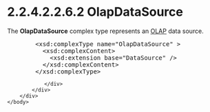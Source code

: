 <html dir="LTR" xmlns:mshelp="http://msdn.microsoft.com/mshelp" xmlns:ddue="http://ddue.schemas.microsoft.com/authoring/2003/5" xmlns:xlink="http://www.w3.org/1999/xlink" xmlns:tool="http://www.microsoft.com/tooltip">
    <head>
        <meta http-equiv="Content-Type" content="text/html; CHARSET=utf-8"></meta>
        <meta name="save" content="history"></meta>
        <title>2.2.4.2.2.6.2 OlapDataSource</title>
        <xml>
            <mshelp:toctitle title="2.2.4.2.2.6.2 OlapDataSource"></mshelp:toctitle>
            <mshelp:rltitle title="[MS-SSAS]: OlapDataSource"></mshelp:rltitle>
            <mshelp:keyword index="A" term="93ff17f0-0025-42b9-b13b-735e184a6e48"></mshelp:keyword>
            <mshelp:attr name="DCSext.ContentType" value="open specification"></mshelp:attr>
            <mshelp:attr name="AssetID" value="93ff17f0-0025-42b9-b13b-735e184a6e48"></mshelp:attr>
            <mshelp:attr name="TopicType" value="kbRef"></mshelp:attr>
            <mshelp:attr name="DCSext.Title" value="[MS-SSAS]: OlapDataSource" />
        </xml>
    </head>
    <body>
        <div id="header">
            <h1 class="heading">2.2.4.2.2.6.2 OlapDataSource</h1>
        </div>
        <div id="mainSection">
            <div id="mainBody">
                <div id="allHistory" class="saveHistory"></div>
                <div id="sectionSection0" class="section" name="collapseableSection">
                    

<p>The <b>OlapDataSource</b> complex type represents an <a href="8676f5ce-62d4-4244-a326-634bfed4aba4.htm#gt_055c223a-52f1-4d41-b95b-d7c60eaa388f">OLAP</a> data source.</p>

<dl>
<dd>
<div><pre>   &lt;xsd:complexType name=&quot;OlapDataSource&quot; &gt;
     &lt;xsd:complexContent&gt;
       &lt;xsd:extension base=&quot;DataSource&quot; /&gt;
     &lt;/xsd:complexContent&gt;
   &lt;/xsd:complexType&gt;
</pre></div>
</dd></dl>


                </div>
            </div>
        </div>
    </body>
</html>